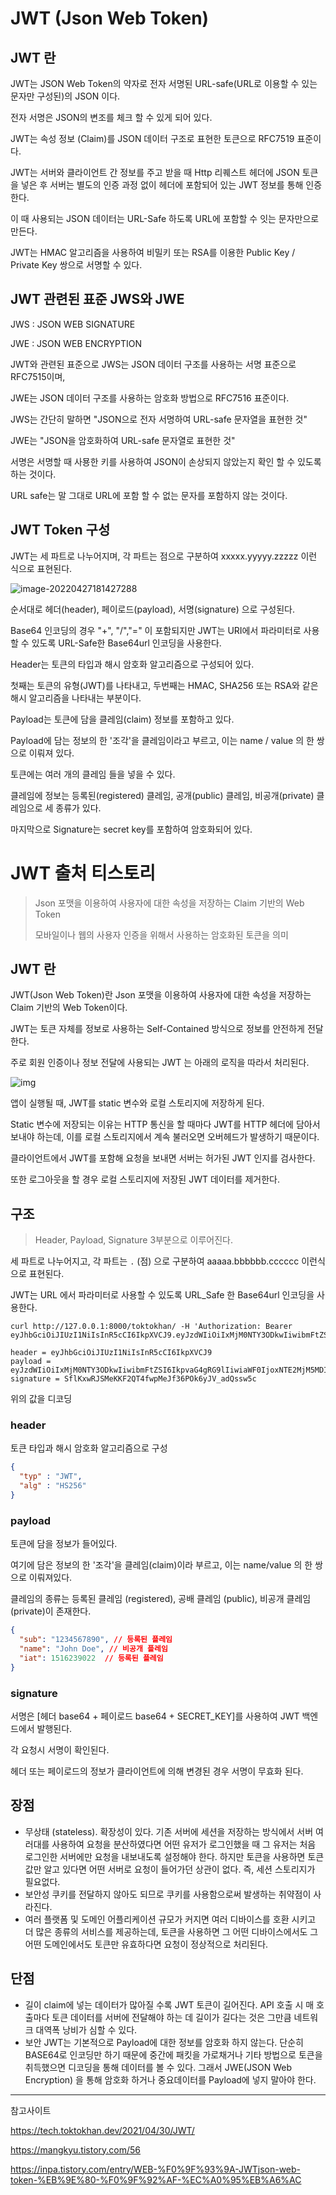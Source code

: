 # JWT (Json Web Token)



## JWT 란

JWT는 JSON Web Token의 약자로 전자 서명된 URL-safe(URL로 이용할 수 있는 문자만 구성된)의 JSON 이다.

전자 서명은 JSON의 변조를 체크 할 수 있게 되어 있다.

JWT는 속성 정보 (Claim)를 JSON 데이터 구조로 표현한 토큰으로 RFC7519 표준이다.

JWT는 서버와 클라이언트 간 정보를 주고 받을 때 Http 리퀘스트 헤더에 JSON 토큰을 넣은 후 서버는 별도의 인증 과정 없이 헤더에 포함되어 있는 JWT 정보를 통해 인증한다.

이 때 사용되는 JSON 데이터는 URL-Safe 하도록 URL에 포함할 수 잇는 문자만으로 만든다.

JWT는 HMAC 알고리즘을 사용하여 비밀키 또는 RSA를 이용한 Public Key / Private Key 쌍으로 서명할 수 있다.



## JWT 관련된 표준 JWS와 JWE

JWS : JSON WEB SIGNATURE

JWE : JSON WEB ENCRYPTION



JWT와 관련된 표준으로 JWS는 JSON 데이터 구조를 사용하는 서명 표준으로 RFC7515이며,

JWE는 JSON 데이터 구조를 사용하는 암호화 방법으로 RFC7516 표준이다.



JWS는 간단히 말하면 "JSON으로 전자 서명하여 URL-safe 문자열을 표현한 것"

JWE는 "JSON을 암호화하여 URL-safe 문자열로 표현한 것"

서명은 서명할 때 사묭한 키를 사용하여 JSON이 손상되지 않았는지 확인 할 수 있도록 하는 것이다.

URL safe는 말 그대로 URL에 포함 할 수 없는 문자를 포함하지 않는 것이다.



## JWT Token 구성

JWT는 세 파트로 나누어지며, 각 파트는 점으로 구분하여 xxxxx.yyyyy.zzzzz 이런 식으로 표현된다.

![image-20220427181427288](https://tva1.sinaimg.cn/large/e6c9d24egy1h1oec2srhpj210o09awfl.jpg)

순서대로 헤더(header), 페이로드(payload), 서명(signature) 으로 구성된다.

Base64 인코딩의 경우 "+", "/","=" 이 포함되지만 JWT는 URI에서 파라미터로 사용할 수 있도록 URL-Safe한 Base64url 인코딩을 사용한다.



Header는 토큰의 타입과 해시 암호화 알고리즘으로 구성되어 있다.

첫째는 토큰의 유형(JWT)를 나타내고, 두번째는 HMAC, SHA256 또는 RSA와 같은 해시 알고리즘을 나타내는 부분이다.



Payload는 토큰에 담을 클레임(claim) 정보를 포함하고 있다.

Payload에 담는 정보의 한 '조각'을 클레임이라고 부르고, 이는 name / value 의 한 쌍으로 이뤄져 있다.

토큰에는 여러 개의 클레임 들을 넣을 수 있다.

클레임에 정보는 등록된(registered) 클레임, 공개(public) 클레임, 비공개(private) 클레임으로 세 종류가 있다.



마지막으로 Signature는 secret key를 포함하여 암호화되어 있다.



# JWT 출처 티스토리

> Json 포맷을 이용하여 사용자에 대한 속성을 저장하는 Claim 기반의 Web Token
>
> 모바일이나 웹의 사용자 인증을 위해서 사용하는 암호화된 토큰을 의미



## JWT 란

JWT(Json Web Token)란 Json 포맷을 이용하여 사용자에 대한 속성을 저장하는 Claim 기반의 Web Token이다.

JWT는 토큰 자체를 정보로 사용하는 Self-Contained 방식으로 정보를 안전하게 전달한다.

주로 회원 인증이나 정보 전달에 사용되는 JWT 는 아래의 로직을 따라서 처리된다.

![img](https://blog.kakaocdn.net/dn/rdboS/btqArUrgcMr/HWY80zNL9reAv6FeE6AYE1/img.png)

앱이 실행될 때, JWT를 static 변수와 로컬 스토리지에 저장하게 된다.

Static 변수에 저장되는 이유는 HTTP 통신을 할 때마다 JWT를 HTTP 헤더에 담아서 보내야 하는데, 이를 로컬 스토리지에서 계속 불러오면 오버헤드가 발생하기 때문이다.

클라이언트에서 JWT를 포함해 요청을 보내면 서버는 허가된 JWT 인지를 검사한다.

또한 로그아웃을 할 경우 로컬 스토리지에 저장된 JWT 데이터를 제거한다.



## 구조

> Header, Payload, Signature 3부분으로 이루어진다.

세 파트로 나누어지고, 각 파트는 `.` (점) 으로 구분하여 aaaaa.bbbbbb.cccccc 이런식으로 표현된다.

JWT는 URL 에서 파라미터로 사용할 수 있도록 URL_Safe 한 Base64url 인코딩을 사용한다.



```
curl http://127.0.0.1:8000/toktokhan/ -H 'Authorization: Bearer eyJhbGciOiJIUzI1NiIsInR5cCI6IkpXVCJ9.eyJzdWIiOiIxMjM0NTY3ODkwIiwibmFtZSI6IkpvaG4gRG9lIiwiaWF0IjoxNTE2MjM5MDIyfQ.SflKxwRJSMeKKF2QT4fwpMeJf36POk6yJV_adQssw5c

header = eyJhbGciOiJIUzI1NiIsInR5cCI6IkpXVCJ9
payload = eyJzdWIiOiIxMjM0NTY3ODkwIiwibmFtZSI6IkpvaG4gRG9lIiwiaWF0IjoxNTE2MjM5MDIyfQ
signature = SflKxwRJSMeKKF2QT4fwpMeJf36POk6yJV_adQssw5c
```



위의 값을 디코딩

### header

토큰 타입과 해시 암호화 알고리즘으로 구성

```json
{
  "typ" : "JWT",
  "alg" : "HS256"
}
```



### payload

토큰에 담을 정보가 들어있다.

여기에 담은 정보의 한 '조각'을 클레임(claim)이라 부르고, 이는 name/value 의 한 쌍으로 이뤄져있다.

클레임의 종류는 등록된 클레임 (registered), 공배 클레임 (public), 비공개 클레임(private)이  존재한다.

```json
{
  "sub": "1234567890", // 등록된 플레임
  "name": "John Doe", // 비공개 플레임
  "iat": 1516239022  // 등록된 플레임
}
```



### signature

서명은 [헤더 base64 + 페이로드 base64 + SECRET_KEY]를 사용하여 JWT 백엔드에서 발행된다.

각 요청시 서명이 확인된다.

헤더 또는 페이로드의 정보가 클라이언트에 의해 변경된 경우 서명이 무효화 된다.



## 장점

- 무상태 (stateless). 확장성이 있다. 기존 서버에 세션을 저장하는 방식에서 서버 여러대를 사용하여 요청을 분산하였다면 어떤 유저가 로그인했을 때 그 유저는 처음 로그인한 서버에만 요청을 내보내도록 설정해야 한다. 하지만 토큰을 사용하면 토큰 값만 알고 있다면 어떤 서버로 요청이 들어가던 상관이 없다. 즉, 세션 스토리지가 필요없다.
- 보안성 쿠키를 전달하지 않아도 되므로 쿠키를 사용함으로써 발생하는 취약점이 사라진다.
- 여러 플랫폼 및 도메인 어플리케이션 규모가 커지면 여러 디바이스를 호환 시키고 더 많은 종류의 서비스를 제공하는데, 토큰을 사용하면 그 어떤 디바이스에서도 그 어떤 도메인에서도 토큰만 유효하다면 요청이 정상적으로 처리된다.



## 단점

- 길이 claim에 넣는 데이터가 많아질 수록 JWT 토큰이 길어진다. API 호출 시 매 호출마다 토큰 데이터를 서버에 전달해야 하는 데 길이가 길다는 것은 그만큼 네트워크 대역폭 낭비가 심할 수 있다.
- 보안 JWT는 기본적으로 Payload에 대한 정보를 암호화 하지 않는다. 단순히 BASE64로 인코딩만 하기 때문에 중간에 패킷을 가로채거나 기타 방법으로 토큰을 취득했으면 디코딩을 통해 데이터를 볼 수 있다. 그래서 JWE(JSON Web Encryption) 을 통해 암호화 하거나 중요데이터를 Payload에 넣지 말아야 한다.







---

참고사이트 

https://tech.toktokhan.dev/2021/04/30/JWT/

https://mangkyu.tistory.com/56

https://inpa.tistory.com/entry/WEB-%F0%9F%93%9A-JWTjson-web-token-%EB%9E%80-%F0%9F%92%AF-%EC%A0%95%EB%A6%AC